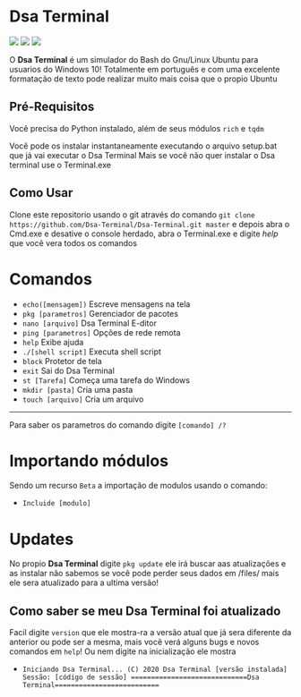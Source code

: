 # Dsa Terminal
![](https://img.shields.io/github/license/Dsa-Terminal/Dsa-Terminal)
![](https://img.shields.io/github/repo-size/Dsa-Terminal/Dsa-Terminal)
![](https://img.shields.io/github/languages/top/Dsa-Terminal/Dsa-Terminal)

O **Dsa Terminal** é um simulador do Bash do Gnu/Linux Ubuntu para usuarios do Windows 10!
Totalmente em português e com uma excelente formatação de texto pode realizar muito mais coisa que o propio
Ubuntu

## Pré-Requisitos
Você precisa do Python instalado, além de seus módulos `rich` e `tqdm`

Você pode os instalar instantaneamente executando o arquivo setup.bat que já vai executar o Dsa Terminal
Mais se você não quer instalar o Dsa terminal use o Terminal.exe

## Como Usar
Clone este repositorio usando o git  através do comando `git clone https://github.com/Dsa-Terminal/Dsa-Terminal.git master` e depois abra o Cmd.exe e desative o console herdado, abra o Terminal.exe
e digite *help* que você vera todos os comandos

# Comandos

- `echo([mensagem])`    Escreve mensagens na tela
- `pkg [parametros]`    Gerenciador de pacotes
- `nano [arquivo]`      Dsa Terminal E-ditor
- `ping [parametros]`   Opções de rede remota
- `help`                Exibe ajuda
- `./[shell script]`    Executa shell script
- `block`               Protetor de tela
- `exit`                Sai do Dsa Terminal
- `st [Tarefa]`         Começa uma tarefa do Windows
- `mkdir [pasta]`       Cria uma pasta
- `touch [arquivo]`     Cria um arquivo
_____________________________________________________________________________
Para saber os parametros do comando digite `[comando] /?`

# Importando módulos
Sendo um recurso `Beta` a importação de modulos usando o comando: 
- `Incluide [modulo]`

# Updates
No propio **Dsa Terminal** digite `pkg update` ele irá buscar aas atualizações e
as instalar não sabemos se você pode perder seus dados em /files/ mais ele sera atualizado
para a ultima versão!
## Como saber se meu Dsa Terminal foi atualizado
Facil digite `version` que ele mostra-ra a versão atual que já sera diferente da anterior ou 
pode ser a mesma, mais você verá alguns bugs e novos comandos em `help`!
Ou nem digite na inicialização ele mostra
- `
    Iniciando Dsa Terminal...
    (C) 2020 Dsa Terminal [versão instalada] Sessão: [código de sessão]
    =============================Dsa Terminal==========================
`

